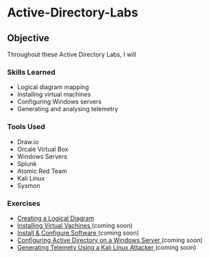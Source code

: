 # Active-Directory-Labs

## Objective

Throughout these Active Directory Labs, I will 

### Skills Learned

- Logical diagram mapping
- Installing virtual machines
- Configuring Windows servers
- Generating and analysing telemetry

### Tools Used

- Draw.io
- Orcale Virtual Box
- Windows Servers
- Splunk
- Atomic Red Team
- Kali Linux
- Sysmon

### Exercises
- <a href=""> Creating a Logical Diagram </a>
- <a href=""> Installing Virtual Vachines </a> (coming soon)
- <a href=""> Install & Configure Software </a> (coming soon)
- <a href=""> Configuring Active Directory on a Windows Server </a> (coming soon)
- <a href=""> Generating Telemety Using a Kali Linux Attacker </a> (coming soon)
